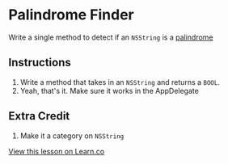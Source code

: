 

# Palindrome Finder

Write a single method to detect if an `NSString` is a [palindrome](http://en.wikipedia.org/wiki/Palindrome)

## Instructions

  1. Write a method that takes in an `NSString` and returns a `BOOL`.
  2. Yeah, that's it. Make sure it works in the AppDelegate 

## Extra Credit

  1. Make it a category on `NSString`

  

<a href='https://learn.co/lessons/palindrome-finder' data-visibility='hidden'>View this lesson on Learn.co</a>
